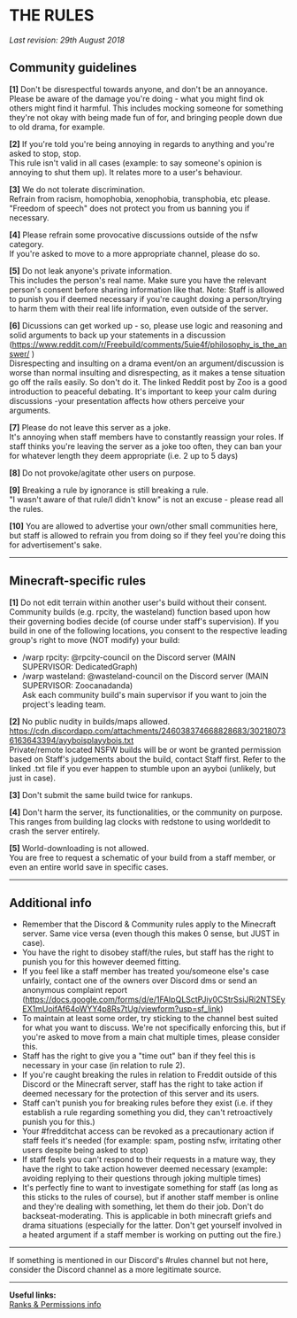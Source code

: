 # THE RULES
*Last revision: 29th August 2018*

## Community guidelines

**[1]** Don't be disrespectful towards anyone, and don't be an annoyance.    
Please be aware of the damage you're doing - what you might find ok others might find it harmful. This includes mocking someone for something they're not okay with being made fun of for, and bringing people down due to old drama, for example.


**[2]** If you're told you're being annoying in regards to anything and you're asked to stop, stop.  
This rule isn't valid in all cases (example: to say someone's opinion is annoying to shut them up). It relates more to a user's behaviour.


**[3]** We do not tolerate discrimination.   
Refrain from racism, homophobia, xenophobia, transphobia, etc please. "Freedom of speech" does not protect you from us banning you if necessary.


**[4]** Please refrain some provocative discussions outside of the nsfw category.   
If you're asked to move to a more appropriate channel, please do so.


**[5]** Do not leak anyone's private information.   
This includes the person's real name. Make sure you have the relevant person's consent before sharing information like that.
Note: Staff is allowed to punish you if deemed necessary if you're caught doxing a person/trying to harm them with their real life information, even outside of the server.


**[6]** Dicussions can get worked up - so, please use logic and reasoning and solid arguments to back up your statements in a discussion  (https://www.reddit.com/r/Freebuild/comments/5uie4f/philosophy_is_the_answer/ )   
Disrespecting and insulting on a drama event/on an argument/discussion is worse than normal insulting and disrespecting, as it makes a tense situation go off the rails easily. So don't do it. 
The linked Reddit post by Zoo is a good introduction to peaceful debating. It's important to keep your calm during discussions -your presentation affects how others perceive your arguments.


**[7]** Please do not leave this server as a joke.   
It's annoying when staff members have to constantly reassign your roles. If staff thinks you're leaving the server as a joke too often, they can ban your for whatever length they deem appropriate (i.e. 2 up to 5 days)


**[8]** Do not provoke/agitate other users on purpose.  


**[9]** Breaking a rule by ignorance is still breaking a rule.  
"I wasn't aware of that rule/I didn't know" is not an excuse - please read all the rules.

**[10]** You are allowed to advertise your own/other small communities here, but staff is allowed to refrain you from doing so if they feel you're doing this for advertisement's sake.

___

## Minecraft-specific rules

**[1]** Do not edit terrain within another user's build without their consent.   
Community builds (e.g. rpcity, the wasteland) function based upon how their governing bodies decide (of course under staff's supervision). If you build in one of the following locations, you consent to the respective leading group's right to move (NOT modify) your build:

- /warp rpcity: @rpcity-council on the Discord server (MAIN SUPERVISOR: DedicatedGraph)  
- /warp wasteland: @wasteland-council on the Discord server (MAIN SUPERVISOR: Zoocanadanda)  
Ask each community build's main supervisor if you want to join the project's leading team.

**[2]** No public nudity in builds/maps allowed. https://cdn.discordapp.com/attachments/246038374668828683/302180736163643394/ayyboisplayybois.txt  
Private/remote located NSFW builds will be or wont be granted permission based on Staff's judgements about the build, contact Staff first.
 Refer to the linked .txt file if you ever happen to stumble upon an ayyboi (unlikely, but just in case).

**[3]** Don't submit the same build twice for rankups.

**[4]** Don't harm the server,  its functionalities, or the community on purpose.  
This ranges from building lag clocks with redstone to using worldedit to crash the server entirely.

**[5]** World-downloading is not allowed.  
You are free to request a schematic of your build from a staff member, or even an entire world save in specific cases.

___

## Additional info

- Remember that the Discord & Community rules apply to the Minecraft server. Same vice versa (even though this makes 0 sense, but JUST in case).
- You have the right to disobey staff/the rules, but staff has the right to punish you for this however deemed fitting.
- If you feel like a staff member has treated you/someone else's case unfairly, contact one of the owners over Discord dms or send an anonymous complaint report (https://docs.google.com/forms/d/e/1FAIpQLSctPJiy0CStrSsiJRi2NTSEyEX1mUoifAf64oWYY4p8Rs7tUg/viewform?usp=sf_link)
- To maintain at least some order, try sticking to the channel best suited for what you want to discuss. We're not specifically enforcing this, but if you're asked to move from a main chat multiple times, please consider this.
- Staff has the right to give you a "time out" ban if they feel this is necessary in your case (in relation to rule 2).
- If you're caught breaking the rules in relation to Freddit outside of this Discord or the Minecraft server, staff has the right to take action if deemed necessary for the protection of this server and its users.
- Staff can't punish you for breaking rules before they exist (i.e. if they establish a rule regarding something you did, they can't retroactively punish you for this.)
- Your #fredditchat access can be revoked as a precautionary action if staff feels it's needed (for example: spam, posting nsfw, irritating other users despite being asked to stop)
- If staff feels you can't respond to their requests in a mature way, they have the right to take action however deemed necessary (example: avoiding replying to their questions through joking multiple times)
- It's perfectly fine to want to investigate something for staff (as long as this sticks to the rules of course), but if another staff member is online and they're dealing with something, let them do their job. Don't do backseat-moderating.
This is applicable in both minecraft griefs and drama situations (especially for the latter. Don't get yourself involved in a heated argument if a staff member is working on putting out the fire.)

___

If something is mentioned in our Discord's #rules channel but not here, consider the Discord channel as a more legitimate source.  
___

**Useful links:**  
[Ranks & Permissions info](https://www.reddit.com/r/freebuild/wiki/permsranks)
